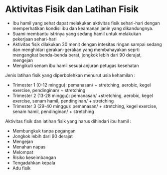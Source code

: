 # Aktivitas Fisik dan Latihan Fisik

- Ibu hamil yang sehat dapat melakukan aktivitas fisik sehari-hari dengan memperhatikan kondisi ibu dan keamanan janin yang dikandungnya.
- Suami membantu istrinya yang sedang hamil untuk melakukan pekerjaan sehari-hari
- Aktivitas fisik dilakukan 30 menit dengan intesitas ringan sampai sedang dan menghidari gerakan-gerakan yang membahayakan seprti mengangkat benda-benda berat, jongkok lebih dari 90 derajat, mengejan
- Mengikuti senam ibu hamil sesuai anjuran petugas kesehatan

Jenis latihan fisik yang diperbolehkan menurut usia kehamilan :
- Trimester 1 (0-12 minggu): pemanasan/ + stretching, aerobic, kegel exercise, pendinginan/ + stretching
- Trimester 2 (13-28 minggu): pemanasan/ +stretching, aerobic, kegel exercise, senam hamil, pendinginan/ + stretching
- Trimester 3 (29-40 minggu): pemanasan/ + stretching, kegel exercise, senam hamil, pendinginan/ + stretching

Aktivitas fisik dan latihan fisik yang harus dihindari ibu hamil :
- Membungkuk tanpa pegangan
- Jongkok lebih dari 90 derajat
- Mengejan
- Menahan napas
- Melompat
- Risiko keseimbangan
- Tengadahkan kepala
- Adu fisik